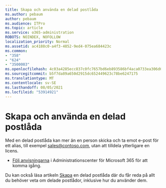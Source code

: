 ```yaml
---
title: Skapa och använda en delad postlåda
ms.author: pebaum
author: pebaum
ms.audience: ITPro
ms.topic: article
ms.service: o365-administration
ROBOTS: NOINDEX, NOFOLLOW
localization_priority: Normal
ms.assetid: ac4188c0-a4f3-4852-9ed4-075ea684423c
ms.common:
- "358"
- "624"
- "3500003"
ms.openlocfilehash: 4c03a4285ecc837c0fc7657bd6eb893586bf4aca0733ea306d6f6c783ff402d6
ms.sourcegitcommit: b5f7da89a650d2915dc652449623c78be6247175
ms.translationtype: MT
ms.contentlocale: sv-SE
ms.lasthandoff: 08/05/2021
ms.locfileid: "53914921"
---
```

# <a name="create-and-use-a-shared-mailbox"></a>Skapa och använda en delad postlåda

Med en delad postlåda kan mer än en person skicka och ta emot e-post för ett alias, till exempel sales@contoso.com, utan att tilldela ytterligare en licens.
  
- [Följ anvisningarna](https://portal.office.com/AdminPortal/Home#/AssistedGuide/addemailoptions) i Administrationscenter för Microsoft 365 för att komma igång. 

Du kan också läsa artikeln [Skapa](https://docs.microsoft.com/microsoft-365/admin/email/create-a-shared-mailbox) en delad postlåda där du får reda på allt du behöver veta om delade postlådor, inklusive hur du använder dem.
  